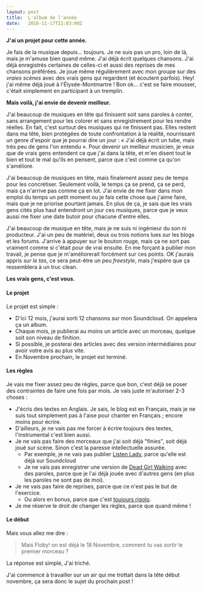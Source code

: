 ```yaml
---
layout: post
title:  L'album de l'année
date:   2016-11-17T22:03:00Z
---
```


**J'ai un projet pour cette année.**

Je fais de la musique depuis… toujours. Je ne suis pas un pro, loin de là, mais je m'amuse bien quand même. J'ai déjà écrit quelques chansons. J'ai déjà enregistrés certaines de celles-ci et aussi des reprises de mes chansons préférées. Je joue même régulièrement avec mon groupe sur des _vraies scènes_ avec des vrais gens qui regardent (et écoutent parfois). Hey! j'ai même déjà joué à l'Élysée-Montmartre ! Bon ok… c'est se faire mousser, c'était simplement en participant à un tremplin.

**Mais voilà, j'ai envie de devenir meilleur.**

J'ai beaucoup de musiques en tête qui finissent soit sans paroles à conter, sans arrangement pour les colorer et sans enregistrement pour les rendre réelles. En fait, c'est surtout des musiques qui ne finissent pas. Elles restent dans ma tête, bien protégées de toute confrontation à la réalité, nourrissant un genre d'espoir que je pourrai dire un jour : « J'ai déjà écrit un tube, mais très peu de gens l'on entendu ». Pour devenir un meilleur musicien, je veux que de vrais gens entendent ce que j'ai dans la tête, et m'en disent tout le bien et tout le mal qu'ils en pensent, parce que c'est comme ça qu'on s'améliore.

J'ai beaucoup de musiques en tête, mais finalement assez peu de temps pour les concrétiser. Seulement voilà, le temps ça se prend, ça se perd, mais ça n'arrive pas comme ça en lot. J'ai envie de me fixer dans mon emploi du temps un petit moment ou je fais cette chose que j'aime faire, mais que je ne priorise pourtant jamais. En plus de ça, je sais que les vrais gens cités plus haut entendront un jour ces musiques, parce que je veux aussi me fixer une date butoir pour chacune d'entre elles.

J'ai beaucoup de musique en tête, mais je ne suis ni ingénieur du son ni producteur. J'ai un peu de matériel, deux ou trois notions lues sur les blogs et les forums. J'arrive à appuyer sur le bouton rouge, mais ça ne sort pas vraiment comme si c'était pour de vrai ensuite. En me forçant à publier mon travail, je pense que je m'améliorerait forcément sur ces points. OK j'aurais appris _sur le tas_, ce sera peut-être un peu _freestyle_, mais j'espère que ça ressemblera à un truc clean.

**Les vrais gens, c'est vous.**

#### Le projet

Le projet est simple : 

+ D'ici 12 mois, j'aurai sorti 12 chansons sur mon Soundcloud. On appelera ça un album.
+ Chaque mois, je publierai au moins un article avec un morceau, quelque soit son niveau de finition.
+ Si possible, je posterai des articles avec des version intermédiaires pour avoir votre avis au plus vite.
+ En Novembre prochain, le projet est terminé.

#### Les règles

Je vais me fixer assez peu de règles, parce que bon, c'est déjà se poser des contraintes de faire une fois par mois. Je vais juste m'autoriser 2-3 choses :

+ J'écris des textes en Anglais. Je sais, le blog est en Français, mais je ne suis tout simplement pas à l'aise pour chanter en Français ; encore moins pour écrire.
+ D'ailleurs, je ne vais pas me forcer à écrire toujours des textes, l'instrumental c'est bien aussi.
+ Je ne vais pas faire des morceaux que j'ai soit déjà "finies", soit déjà joué sur scène. Sinon c'est la paresse intellectuelle assurée.
  - Par exemple, je ne vais pas publier [Listen Lady](https://soundcloud.com/floby-iv/let-me-tell-you), parce qu'elle est déjà sur Soundcloud
  - Je ne vais pas enregistrer une version de [Dead Girl Walking](https://soundcloud.com/floby-iv/dead-girl-walking) avec des paroles, parce que je l'ai déjà jouée avec d'autres gens (en plus les paroles ne sont pas de moi).
+ Je ne vais pas faire de reprises, parce que ce n'est pas le but de l'exercice.
  - Ou alors en bonus, parce que c'est [toujours rigolo](https://soundcloud.com/floby-iv/happy-birthday-lisa).
+ Je me réserve le droit de changer les règles, parce que quand même !


#### Le début

Mais vous allez me dire :

> Mais Floby! on est déjà le 18 Novembre, comment tu vas sortir le premier morceau ?

La réponse est simple, J'ai triché.

J'ai commencé à travailler sur un air qui me trottait dans la tête début novembre, ça sera donc le sujet du prochain post !
